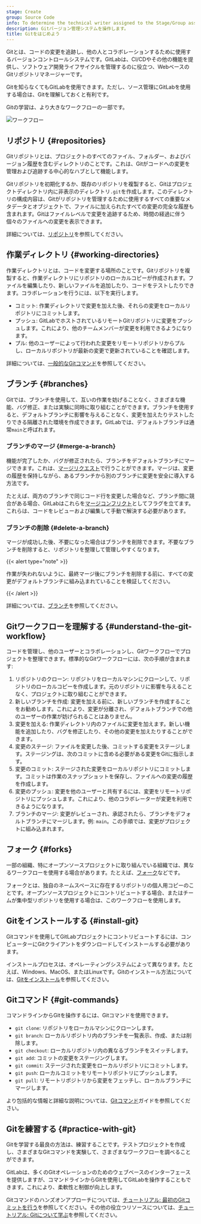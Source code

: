 ```yaml
---
stage: Create
group: Source Code
info: To determine the technical writer assigned to the Stage/Group associated with this page, see https://handbook.gitlab.com/handbook/product/ux/technical-writing/#assignments
description: Gitバージョン管理システムを操作します。
title: Gitをはじめよう
---
```


Gitとは、コードの変更を追跡し、他の人とコラボレーションするために使用するバージョンコントロールシステムです。GitLabは、CI/CDやその他の機能を提供し、ソフトウェア開発ライフサイクルを管理するのに役立つ、WebベースのGitリポジトリマネージャーです。

Gitを知らなくてもGitLabを使用できます。ただし、ソース管理にGitLabを使用する場合は、Gitを理解しておくと有利です。

Gitの学習は、より大きなワークフローの一部です。

![ワークフロー](img/get_started_git_v16_11.png)

## リポジトリ {#repositories}

Gitリポジトリとは、プロジェクトのすべてのファイル、フォルダー、およびバージョン履歴を含むディレクトリのことです。これは、Gitがコードへの変更を管理および追跡する中心的なハブとして機能します。

Gitリポジトリを初期化するか、既存のリポジトリを複製すると、Gitはプロジェクトディレクトリ内に非表示のディレクトリ`.git`を作成します。このディレクトリの構成内容は、Gitがリポジトリを管理するために使用するすべての重要なメタデータとオブジェクトで、ファイルに加えられたすべての変更の完全な履歴も含まれます。Gitはファイルレベルで変更を追跡するため、時間の経過に伴う個々のファイルへの変更を表示できます。

詳細については、[リポジトリ](../../user/project/repository/_index.md)を参照してください。

## 作業ディレクトリ {#working-directories}

作業ディレクトリとは、コードを変更する場所のことです。Gitリポジトリを複製すると、作業ディレクトリにリポジトリのローカルコピーが作成されます。ファイルを編集したり、新しいファイルを追加したり、コードをテストしたりできます。コラボレーションを行うには、以下を実行します。

- コミット: 作業ディレクトリで変更を加えた後、それらの変更をローカルリポジトリにコミットします。
- プッシュ: GitLabでホストされているリモートGitリポジトリに変更をプッシュします。これにより、他のチームメンバーが変更を利用できるようになります。
- プル: 他のユーザーによって行われた変更をリモートリポジトリからプルし、ローカルリポジトリが最新の変更で更新されていることを確認します。

詳細については、[一般的なGitコマンド](commands.md)を参照してください。

## ブランチ {#branches}

Gitでは、ブランチを使用して、互いの作業を妨げることなく、さまざまな機能、バグ修正、または実験に同時に取り組むことができます。ブランチを使用すると、デフォルトブランチに影響を与えることなく、変更を加えたりテストしたりできる隔離された環境を作成できます。GitLabでは、デフォルトブランチは通常`main`と呼ばれます。

### ブランチのマージ {#merge-a-branch}

機能が完了したか、バグが修正されたら、ブランチをデフォルトブランチにマージできます。これは、[マージリクエスト](../../user/project/merge_requests/_index.md)で行うことができます。マージは、変更の履歴を保持しながら、あるブランチから別のブランチに変更を安全に導入する方法です。

たとえば、両方のブランチで同じコード行を変更した場合など、ブランチ間に競合がある場合、GitLabはこれらを[マージコンフリクト](../../user/project/merge_requests/conflicts.md)としてフラグを立てます。これらは、コードをレビューおよび編集して手動で解決する必要があります。

### ブランチの削除 {#delete-a-branch}

マージが成功した後、不要になった場合はブランチを削除できます。不要なブランチを削除すると、リポジトリを整理して管理しやすくなります。

{{< alert type="note" >}}

作業が失われないように、最終マージ後にブランチを削除する前に、すべての変更がデフォルトブランチに組み込まれていることを検証してください。

{{< /alert >}}

詳細については、[ブランチ](../../user/project/repository/branches/_index.md)を参照してください。

## Gitワークフローを理解する {#understand-the-git-workflow}

コードを管理し、他のユーザーとコラボレーションし、Gitワークフローでプロジェクトを整理できます。標準的なGitワークフローには、次の手順が含まれます:

1. リポジトリのクローン: リポジトリをローカルマシンにクローンして、リポジトリのローカルコピーを作成します。元のリポジトリに影響を与えることなく、プロジェクトに取り組むことができます。
1. 新しいブランチを作成: 変更を加える前に、新しいブランチを作成することをお勧めします。これにより、変更が分離され、デフォルトブランチでの他のユーザーの作業が妨げられることはありません。
1. 変更を加える: 作業ディレクトリ内のファイルに変更を加えます。新しい機能を追加したり、バグを修正したり、その他の変更を加えたりすることができます。
1. 変更のステージ: ファイルを変更した後、コミットする変更をステージします。ステージングは、次のコミットに含める必要がある変更をGitに指示します。
1. 変更のコミット: ステージされた変更をローカルリポジトリにコミットします。コミットは作業のスナップショットを保存し、ファイルへの変更の履歴を作成します。
1. 変更のプッシュ: 変更を他のユーザーと共有するには、変更をリモートリポジトリにプッシュします。これにより、他のコラボレーターが変更を利用できるようになります。
1. ブランチのマージ: 変更がレビューされ、承認されたら、ブランチをデフォルトブランチにマージします。例: `main`。この手順では、変更がプロジェクトに組み込まれます。

## フォーク {#forks}

一部の組織、特にオープンソースプロジェクトに取り組んでいる組織では、異なるワークフローを使用する場合があります。たとえば、[フォーク](../../user/project/repository/forking_workflow.md)などです。

フォークとは、独自のネームスペースに存在するリポジトリの個人用コピーのことです。オープンソースプロジェクトにコントリビュートする場合、またはチームが集中型リポジトリを使用する場合は、このワークフローを使用します。

## Gitをインストールする {#install-git}

Gitコマンドを使用してGitLabプロジェクトにコントリビュートするには、コンピューターにGitクライアントをダウンロードしてインストールする必要があります。

インストールプロセスは、オペレーティングシステムによって異なります。たとえば、Windows、MacOS、またはLinuxです。Gitのインストール方法については、[Gitをインストール](how_to_install_git/_index.md)を参照してください。

## Gitコマンド {#git-commands}

コマンドラインからGitを操作するには、Gitコマンドを使用できます。

- `git clone`: リポジトリをローカルマシンにクローンします。
- `git branch`: ローカルリポジトリ内のブランチを一覧表示、作成、または削除します。
- `git checkout`: ローカルリポジトリ内の異なるブランチをスイッチします。
- `git add`: コミットの変更をステージングします。
- `git commit`: ステージされた変更をローカルリポジトリにコミットします。
- `git push`: ローカルコミットをリモートリポジトリにプッシュします。
- `git pull`: リモートリポジトリから変更をフェッチし、ローカルブランチにマージします。

より包括的な情報と詳細な説明については、[Gitコマンド](commands.md)ガイドを参照してください。

<!--- Use this section when the [Generate an SSH key pair](../user/ssh.md) page is added to the navigation

### Use SSH with Git

When you work with remote repositories, you should use SSH for secure communication.

GitLab uses the SSH protocol to securely communicate with Git.
When you use SSH keys to authenticate to the GitLab remote server,
you don't need to supply your username and password each time.

To learn how to generate and add SSH keys to your GitLab account,
see [Generate an SSH key pair](../user/ssh.md).
-->

## Gitを練習する {#practice-with-git}

Gitを学習する最良の方法は、練習することです。テストプロジェクトを作成し、さまざまなGitコマンドを実験して、さまざまなワークフローを調べることができます。

GitLabは、多くのGitオペレーションのためのウェブベースのインターフェースを提供しますが、コマンドラインからGitを使用してGitLabを操作することもできます。これにより、柔軟性と制御が向上します。

Gitコマンドのハンズオンアプローチについては、[チュートリアル: 最初のGitコミットを行う](../../tutorials/make_first_git_commit/_index.md)を参照してください。その他の役立つリソースについては、[チュートリアル: Gitについて学ぶ](../../tutorials/learn_git.md)を参照してください。
